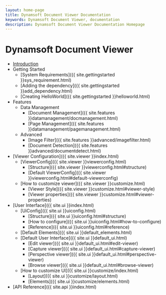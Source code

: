 ```yaml
---
layout: home-page
title: Dynamsoft Document Viewer Documentation
keywords: Dynamsoft Document Viewer, documentation
description: Dynamsoft Document Viewer Documentation Homepage
---
```


# Dynamsoft Document Viewer 


- [Introduction]({{site.introduction}}index.html) 
- Getting Started
    - [System Requirements]({{ site.gettingstarted }}sys_requirement.html)
    - [Adding the dependency]({{ site.gettingstarted }}add_dependency.html)
    <!-- - [SDK Initialization]({{ site.gettingstarted }}sdk_init.html) -->
    - [Creating HelloWorld]({{ site.gettingstarted }}helloworld.html)
- Features
    - Data Management
        - [Document Management]({{ site.features }}datamanagement/docmanagement.html)
        - [Page Management]({{ site.features }}datamanagement/pagemanagement.html)
    - Advanced
        - [Image Filter]({{ site.features }}advanced/imagefilter.html)
        - [Document Detection]({{ site.features }}advanced/documentdetect.html)
- [Viewer Configuration]({{ site.viewer }}index.html)
    - [ViewerConfig]({{ site.viewer }}viewerconfig.html)
        - [Structure]({{ site.viewer }}viewerconfig.html#structure)
        - [Default ViewerConfig]({{ site.viewer }}viewerconfig.html#default-viewerconfig)
    - [How to customize viewer]({{ site.viewer }}customize.html)
        - [Viewer Style]({{ site.viewer }}customize.html#viewer-style)
        - [Viewer properties]({{ site.viewer }}customize.html#viewer-properties)
- [User Interface]({{ site.ui }}index.html)
    - [UiConfig]({{ site.ui }}uiconfig.html)
        - [Structure]({{ site.ui }}uiconfig.html#structure)
        - [How to configure]({{ site.ui }}uiconfig.html#how-to-configure)
        - [Reference]({{ site.ui }}uiconfig.html#reference)
    - [Default Elements]({{ site.ui }}default_elements.html)
    - [Default User Interface]({{ site.ui }}default_ui.html)
        - [Edit viewer]({{ site.ui }}default_ui.html#edit-viewer)
        - [Capture viewer]({{ site.ui }}default_ui.html#capture-viewer)
        - [Perspective viewer]({{ site.ui }}default_ui.html#perspective-viewer)
        - [Browse viewer]({{ site.ui }}default_ui.html#browse-viewer)
    - [How to customize UI]({{ site.ui }}customize/index.html)
        - [Layout]({{ site.ui }}customize/layout.html)
        - [Elements]({{ site.ui }}customize/elements.html)
        <!-- - [Update UI dynamically]({{ site.ui }}customize/dynamically.html) -->
- [API Reference]({{ site.api }}index.html)

